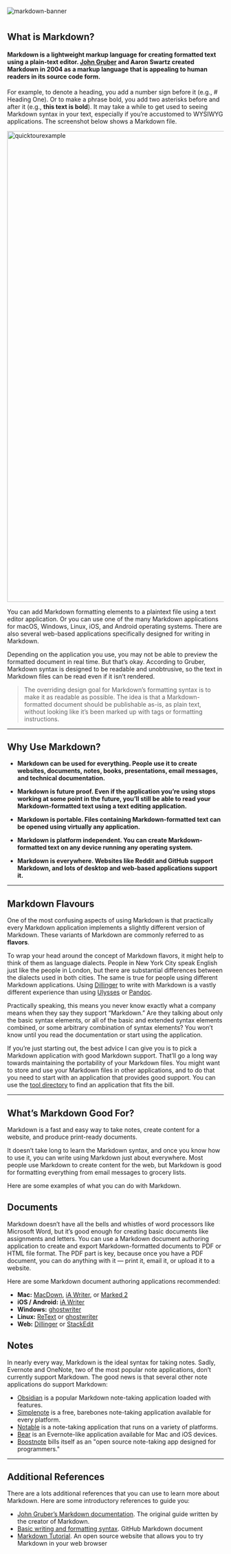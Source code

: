 #

![markdown-banner](https://user-images.githubusercontent.com/102708433/194967977-fc1f708e-13f9-4da0-bdda-a4956c13a688.png)

#

## What is Markdown?
#### Markdown is a lightweight markup language for creating formatted text using a plain-text editor. [John Gruber](https://daringfireball.net/projects/markdown/) and Aaron Swartz created Markdown in 2004 as a markup language that is appealing to human readers in its source code form.

For example, to denote a heading, you add a number sign before it (e.g., # Heading One). Or to make a phrase bold, you add two asterisks before and after it (e.g., **this text is bold**). It may take a while to get used to seeing Markdown syntax in your text, especially if you’re accustomed to WYSIWYG applications. The screenshot below shows a Markdown file.

<img width="1093" alt="quicktourexample" src="https://user-images.githubusercontent.com/102708433/194974633-11b47710-2b15-40bc-abe7-8f5443f3dc67.png">

You can add Markdown formatting elements to a plaintext file using a text editor application. Or you can use one of the many Markdown applications for macOS, Windows, Linux, iOS, and Android operating systems. There are also several web-based applications specifically designed for writing in Markdown.

Depending on the application you use, you may not be able to preview the formatted document in real time. But that’s okay. According to Gruber, Markdown syntax is designed to be readable and unobtrusive, so the text in Markdown files can be read even if it isn’t rendered.

> The overriding design goal for Markdown’s formatting syntax is to make it as readable as possible. The idea is that a Markdown-formatted document should be publishable as-is, as plain text, without looking like it’s been marked up with tags or formatting instructions.

---

## Why Use Markdown?
- **Markdown can be used for everything. People use it to create websites, documents, notes, books, presentations, email messages, and technical documentation.**  

- **Markdown is future proof. Even if the application you’re using stops working at some point in the future, you’ll still be able to read your Markdown-formatted text using a text editing application.**  

- **Markdown is portable. Files containing Markdown-formatted text can be opened using virtually any application.**  

- **Markdown is platform independent. You can create Markdown-formatted text on any device running any operating system.**  

- **Markdown is everywhere. Websites like Reddit and GitHub support Markdown, and lots of desktop and web-based applications support it.**

---

## Markdown Flavours
One of the most confusing aspects of using Markdown is that practically every Markdown application implements a slightly different version of Markdown. These variants of Markdown are commonly referred to as **flavors**.

To wrap your head around the concept of Markdown flavors, it might help to think of them as language dialects. People in New York City speak English just like the people in London, but there are substantial differences between the dialects used in both cities. The same is true for people using different Markdown applications. Using [Dillinger](https://dillinger.io) to write with Markdown is a vastly different experience than using [Ulysses](https://ulysses.app) or [Pandoc](https://pandoc.org).

Practically speaking, this means you never know exactly what a company means when they say they support “Markdown.” Are they talking about only the basic syntax elements, or all of the basic and extended syntax elements combined, or some arbitrary combination of syntax elements? You won’t know until you read the documentation or start using the application.

If you’re just starting out, the best advice I can give you is to pick a Markdown application with good Markdown support. That’ll go a long way towards maintaining the portability of your Markdown files. You might want to store and use your Markdown files in other applications, and to do that you need to start with an application that provides good support. You can use the [tool directory](https://www.markdownguide.org/tools/) to find an application that fits the bill.

---

##  What’s Markdown Good For?
Markdown is a fast and easy way to take notes, create content for a website, and produce print-ready documents.

It doesn’t take long to learn the Markdown syntax, and once you know how to use it, you can write using Markdown just about everywhere. Most people use Markdown to create content for the web, but Markdown is good for formatting everything from email messages to grocery lists.

Here are some examples of what you can do with Markdown.

## Documents
Markdown doesn’t have all the bells and whistles of word processors like Microsoft Word, but it’s good enough for creating basic documents like assignments and letters. You can use a Markdown document authoring application to create and export Markdown-formatted documents to PDF or HTML file format. The PDF part is key, because once you have a PDF document, you can do anything with it — print it, email it, or upload it to a website.

Here are some Markdown document authoring applications recommended:

- **Mac:** [MacDown](https://macdown.uranusjr.com), [iA Writer](https://ia.net/writer), or [Marked 2](https://marked2app.com)
- **iOS / Android:** [iA Writer](https://ia.net/writer)
- **Windows:** [ghostwriter](https://github.com/KDE/ghostwriter) 
- **Linux:** [ReText](https://retext.ai) or [ghostwriter](https://github.com/KDE/ghostwriter)
- **Web:** [Dillinger](https://dillinger.io)  or [StackEdit](https://stackedit.io)
 
## Notes
In nearly every way, Markdown is the ideal syntax for taking notes. Sadly, Evernote and OneNote, two of the most popular note applications, don’t currently support Markdown. The good news is that several other note applications do support Markdown:

- [Obsidian](https://obsidian.md) is a popular Markdown note-taking application loaded with features.
- [Simplenote](https://simplenote.com) is a free, barebones note-taking application available for every platform.
- [Notable](https://notable.app) is a note-taking application that runs on a variety of platforms.
- [Bear](https://bear.app) is an Evernote-like application available for Mac and iOS devices. 
- [Boostnote](https://boostnote.io) bills itself as an "open source note-taking app designed for programmers."

---

## Additional References
There are a lots additional references that you can use to learn more about Markdown. Here are some introductory references to guide you:
- [John Gruber’s Markdown documentation](https://daringfireball.net/projects/markdown/). The original guide written by the creator of Markdown.
- [Basic writing and formatting syntax](https://docs.github.com/pt/get-started/writing-on-github/getting-started-with-writing-and-formatting-on-github/basic-writing-and-formatting-syntax). GitHub Markdown document
- [Markdown Tutorial](https://www.markdowntutorial.com). An open source website that allows you to try Markdown in your web browser
